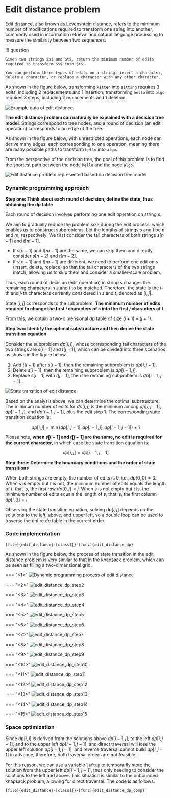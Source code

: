 # Edit distance problem

Edit distance, also known as Levenshtein distance, refers to the minimum number of modifications required to transform one string into another, commonly used in information retrieval and natural language processing to measure the similarity between two sequences.

!!! question

    Given two strings $s$ and $t$, return the minimum number of edits required to transform $s$ into $t$.

    You can perform three types of edits on a string: insert a character, delete a character, or replace a character with any other character.

As shown in the figure below, transforming `kitten` into `sitting` requires 3 edits, including 2 replacements and 1 insertion; transforming `hello` into `algo` requires 3 steps, including 2 replacements and 1 deletion.

![Example data of edit distance](edit_distance_problem.assets/edit_distance_example.png)

**The edit distance problem can naturally be explained with a decision tree model**. Strings correspond to tree nodes, and a round of decision (an edit operation) corresponds to an edge of the tree.

As shown in the figure below, with unrestricted operations, each node can derive many edges, each corresponding to one operation, meaning there are many possible paths to transform `hello` into `algo`.

From the perspective of the decision tree, the goal of this problem is to find the shortest path between the node `hello` and the node `algo`.

![Edit distance problem represented based on decision tree model](edit_distance_problem.assets/edit_distance_decision_tree.png)

### Dynamic programming approach

**Step one: Think about each round of decision, define the state, thus obtaining the $dp$ table**

Each round of decision involves performing one edit operation on string $s$.

We aim to gradually reduce the problem size during the edit process, which enables us to construct subproblems. Let the lengths of strings $s$ and $t$ be $n$ and $m$, respectively. We first consider the tail characters of both strings $s[n-1]$ and $t[m-1]$.

- If $s[n-1]$ and $t[m-1]$ are the same, we can skip them and directly consider $s[n-2]$ and $t[m-2]$.
- If $s[n-1]$ and $t[m-1]$ are different, we need to perform one edit on $s$ (insert, delete, replace) so that the tail characters of the two strings match, allowing us to skip them and consider a smaller-scale problem.

Thus, each round of decision (edit operation) in string $s$ changes the remaining characters in $s$ and $t$ to be matched. Therefore, the state is the $i$-th and $j$-th characters currently considered in $s$ and $t$, denoted as $[i, j]$.

State $[i, j]$ corresponds to the subproblem: **The minimum number of edits required to change the first $i$ characters of $s$ into the first $j$ characters of $t$**.

From this, we obtain a two-dimensional $dp$ table of size $(i+1) \times (j+1)$.

**Step two: Identify the optimal substructure and then derive the state transition equation**

Consider the subproblem $dp[i, j]$, whose corresponding tail characters of the two strings are $s[i-1]$ and $t[j-1]$, which can be divided into three scenarios as shown in the figure below.

1. Add $t[j-1]$ after $s[i-1]$, then the remaining subproblem is $dp[i, j-1]$.
2. Delete $s[i-1]$, then the remaining subproblem is $dp[i-1, j]$.
3. Replace $s[i-1]$ with $t[j-1]$, then the remaining subproblem is $dp[i-1, j-1]$.

![State transition of edit distance](edit_distance_problem.assets/edit_distance_state_transfer.png)

Based on the analysis above, we can determine the optimal substructure: The minimum number of edits for $dp[i, j]$ is the minimum among $dp[i, j-1]$, $dp[i-1, j]$, and $dp[i-1, j-1]$, plus the edit step $1$. The corresponding state transition equation is:

$$
dp[i, j] = \min(dp[i, j-1], dp[i-1, j], dp[i-1, j-1]) + 1
$$

Please note, **when $s[i-1]$ and $t[j-1]$ are the same, no edit is required for the current character**, in which case the state transition equation is:

$$
dp[i, j] = dp[i-1, j-1]
$$

**Step three: Determine the boundary conditions and the order of state transitions**

When both strings are empty, the number of edits is $0$, i.e., $dp[0, 0] = 0$. When $s$ is empty but $t$ is not, the minimum number of edits equals the length of $t$, that is, the first row $dp[0, j] = j$. When $s$ is not empty but $t$ is, the minimum number of edits equals the length of $s$, that is, the first column $dp[i, 0] = i$.

Observing the state transition equation, solving $dp[i, j]$ depends on the solutions to the left, above, and upper left, so a double loop can be used to traverse the entire $dp$ table in the correct order.

### Code implementation

```src
[file]{edit_distance}-[class]{}-[func]{edit_distance_dp}
```

As shown in the figure below, the process of state transition in the edit distance problem is very similar to that in the knapsack problem, which can be seen as filling a two-dimensional grid.

=== "<1>"
    ![Dynamic programming process of edit distance](edit_distance_problem.assets/edit_distance_dp_step1.png)

=== "<2>"
    ![edit_distance_dp_step2](edit_distance_problem.assets/edit_distance_dp_step2.png)

=== "<3>"
    ![edit_distance_dp_step3](edit_distance_problem.assets/edit_distance_dp_step3.png)

=== "<4>"
    ![edit_distance_dp_step4](edit_distance_problem.assets/edit_distance_dp_step4.png)

=== "<5>"
    ![edit_distance_dp_step5](edit_distance_problem.assets/edit_distance_dp_step5.png)

=== "<6>"
    ![edit_distance_dp_step6](edit_distance_problem.assets/edit_distance_dp_step6.png)

=== "<7>"
    ![edit_distance_dp_step7](edit_distance_problem.assets/edit_distance_dp_step7.png)

=== "<8>"
    ![edit_distance_dp_step8](edit_distance_problem.assets/edit_distance_dp_step8.png)

=== "<9>"
    ![edit_distance_dp_step9](edit_distance_problem.assets/edit_distance_dp_step9.png)

=== "<10>"
    ![edit_distance_dp_step10](edit_distance_problem.assets/edit_distance_dp_step10.png)

=== "<11>"
    ![edit_distance_dp_step11](edit_distance_problem.assets/edit_distance_dp_step11.png)

=== "<12>"
    ![edit_distance_dp_step12](edit_distance_problem.assets/edit_distance_dp_step12.png)

=== "<13>"
    ![edit_distance_dp_step13](edit_distance_problem.assets/edit_distance_dp_step13.png)

=== "<14>"
    ![edit_distance_dp_step14](edit_distance_problem.assets/edit_distance_dp_step14.png)

=== "<15>"
    ![edit_distance_dp_step15](edit_distance_problem.assets/edit_distance_dp_step15.png)

### Space optimization

Since $dp[i, j]$ is derived from the solutions above $dp[i-1, j]$, to the left $dp[i, j-1]$, and to the upper left $dp[i-1, j-1]$, and direct traversal will lose the upper left solution $dp[i-1, j-1]$, and reverse traversal cannot build $dp[i, j-1]$ in advance, therefore, both traversal orders are not feasible.

For this reason, we can use a variable `leftup` to temporarily store the solution from the upper left $dp[i-1, j-1]$, thus only needing to consider the solutions to the left and above. This situation is similar to the unbounded knapsack problem, allowing for direct traversal. The code is as follows:

```src
[file]{edit_distance}-[class]{}-[func]{edit_distance_dp_comp}
```
